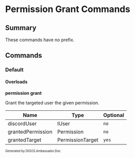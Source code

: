 ﻿Permission Grant Commands
=========================
## Summary
These commands have no prefix.

## Commands
### Default
#### Overloads
**permission grant**

Grant the targeted user the given permission.

| Name | Type | Optional |
| --- | --- | --- |
| discordUser | IUser | `no` |
| grantedPermission | Permission | `no` |
| grantedTarget | PermissionTarget | `yes` |

<sub><sup>Generated by DIGOS.Ambassador.Doc</sup></sub>